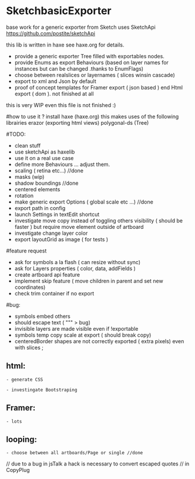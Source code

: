 SketchbasicExporter
===================



base work for a generic exporter from Sketch
uses SketchApi https://github.com/postite/sketchApi

this lib is written in haxe see haxe.org for details.

- provide a generic exporter Tree filled with exportables nodes.
- provide Enums as export Behaviours (based on layer names for instances but can be changed .thanks to EnumFlags)
- choose between realslices or layernames ( slices winsin cascade)
- export to xml and Json by default
- proof of concept templates for Framer export ( json based ) end Html export ( dom ). not finished at all


this is very WIP even this file is not finished :)

#how to use it ?
install haxe (haxe.org)
this makes uses of the following librairies 
erazor (exporting html views)
polygonal-ds (Tree)




#TODO:

- clean stuff
- use sketchApi as haxelib
- use it on a real use case 
- define more Behaviours ... adjust them.
- scaling ( retina etc...) //done
- masks (wip)
- shadow boundings //done
- centered elements
- rotation
- make generic export Options ( global scale etc ...) //done 
- export path in config 
- launch Settings in textEdit shortcut 
- investigate move copy instead of toggling others visibility ( should be faster ) but require move element outside of artboard
- investigate change layer color
- export layoutGrid as image ( for tests )

#feature request 
- ask for symbols a la flash ( can resize without sync)
- ask for Layers properties ( color, data, addFields )
- create artboard api feature 
- implement skip feature ( move children in parent and set new coordinates)
- check trim container if no export 

#bug:
- symbols embed others
- should escape text ( """ > bug)
- invisible layers are made visible even if !exportable
- symbols temp copy scale at export ( should break copy)
- centeredBorder shapes are not correctly exported ( extra pixels) even with slices ;
## html:
	- generate CSS

	- investingate Bootstraping
## Framer:
	- lots

## looping:
	- choose between all artboards/Page or single //done




// due to a bug in jsTalk a hack is necessary to convert escaped quotes // in CopyPlug
